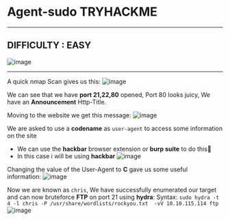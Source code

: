 # Agent-sudo TRYHACKME
***
## DIFFICULTY : EASY
![image](https://github.com/sec-fortress/sec-fortress.github.io/assets/132317714/fa537622-4898-4eb1-a32a-7e255ca2057b)


***

A quick nmap Scan gives us this:
![image](https://github.com/sec-fortress/sec-fortress.github.io/assets/132317714/09b58d7a-6158-4f3a-ac3b-20ea92a959d3)

We can see that we have **port 21,22,80** opened, Port 80 looks juicy, We have an **Announcement** Http-Title.

Moving to the website we get this message:
![image](https://github.com/sec-fortress/sec-fortress.github.io/assets/132317714/dfa5a29d-5a91-4219-810d-9428f6481b78)

We are asked to use a **codename** as `user-agent` to access some information on the site
- We can use the **hackbar** browser extension or **burp suite** to do this🤠
- In this case i will be using **hackbar**
![image](https://github.com/sec-fortress/sec-fortress.github.io/assets/132317714/d63bd939-64fd-4118-bf84-5adcef4f2006)

Changing the value of the User-Agent to **C** gave us some useful information:
![image](https://github.com/sec-fortress/sec-fortress.github.io/assets/132317714/d039ae47-add9-44e1-94d3-bcbccb226e58)

Now we are known as `chris`, We have successfully enumerated our target and can now bruteforce **FTP** on port 21 using **hydra**:
Syntax: `sudo hydra -t 4 -l chris -P /usr/share/wordlists/rockyou.txt  -vV 10.10.115.114 ftp`
![image](https://github.com/sec-fortress/sec-fortress.github.io/assets/132317714/58627b49-1387-4f86-b125-acb1c87384a3)




